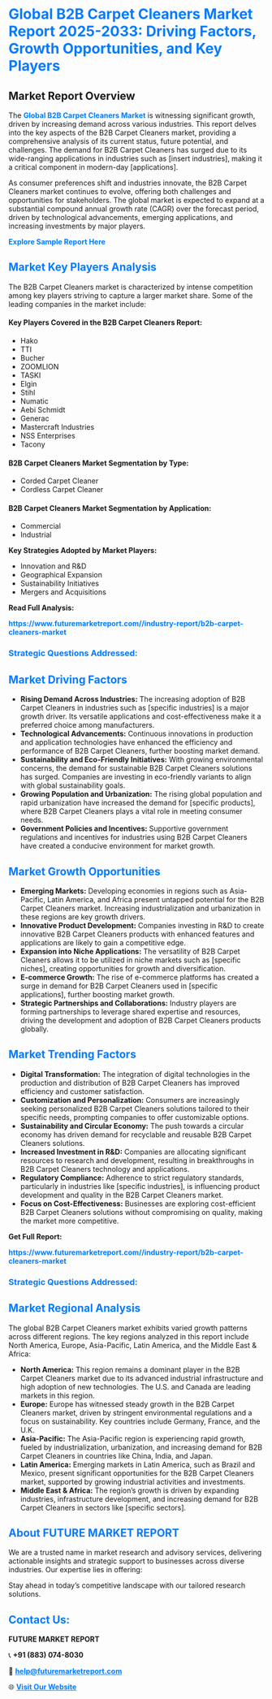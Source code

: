 <h1 style="color: #007BFF;">Global B2B Carpet Cleaners Market Report 2025-2033: Driving Factors, Growth Opportunities, and Key Players</h1>

<section id="overview">
<h2>Market Report Overview</h2>
<p>The <a href="https://www.futuremarketreport.com//industry-report/b2b-carpet-cleaners-market" style="color: #007BFF; text-decoration: none;"><strong>Global B2B Carpet Cleaners Market</strong></a> is witnessing significant growth, driven by increasing demand across various industries. This report delves into the key aspects of the B2B Carpet Cleaners market, providing a comprehensive analysis of its current status, future potential, and challenges. The demand for B2B Carpet Cleaners has surged due to its wide-ranging applications in industries such as [insert industries], making it a critical component in modern-day [applications].</p>
<p>As consumer preferences shift and industries innovate, the B2B Carpet Cleaners market continues to evolve, offering both challenges and opportunities for stakeholders. The global market is expected to expand at a substantial compound annual growth rate (CAGR) over the forecast period, driven by technological advancements, emerging applications, and increasing investments by major players.</p>
</section>

<section id="overview">
<p><a href="https://www.futuremarketreport.com//request-sample/reportId=62729" style="color: #007BFF; text-decoration: none;"><strong>Explore Sample Report Here</strong></a></p>
</section>

<section id="key-players">
<h2 style="color: #007BFF;">Market Key Players Analysis</h2>
<p>The B2B Carpet Cleaners market is characterized by intense competition among key players striving to capture a larger market share. Some of the leading companies in the market include:</p>
<h4>Key Players Covered in the B2B Carpet Cleaners Report:</h4>
<ul><li>Hako</li><li>TTI</li><li>Bucher</li><li>ZOOMLION</li><li>TASKI</li><li>Elgin</li><li>Stihl</li><li>Numatic</li><li>Aebi Schmidt</li><li>Generac</li><li>Mastercraft Industries</li><li>NSS Enterprises</li><li>Tacony</li></ul>
<h4>B2B Carpet Cleaners Market Segmentation by Type:</h4>
<ul><li>Corded Carpet Cleaner</li><li>Cordless Carpet Cleaner</li></ul>

<h4>B2B Carpet Cleaners Market Segmentation by Application:</h4>
<ul><li>Commercial</li><li>Industrial</li></ul>
<p><strong>Key Strategies Adopted by Market Players:</strong></p>
<ul>
<li>Innovation and R&D</li>
<li>Geographical Expansion</li>
<li>Sustainability Initiatives</li>
<li>Mergers and Acquisitions</li>
</ul>
</section>

<section>
<p><strong>Read Full Analysis: </strong></p><a href="https://www.futuremarketreport.com//industry-report/b2b-carpet-cleaners-market" style="color: #007BFF; text-decoration: none;"><strong>https://www.futuremarketreport.com//industry-report/b2b-carpet-cleaners-market</strong></a>
<h3 style="color: #007BFF;">Strategic Questions Addressed:</h3>
</section>

<section id="driving-factors">
<h2 style="color: #007BFF;">Market Driving Factors</h2>
<ul>
<li><strong>Rising Demand Across Industries:</strong> The increasing adoption of B2B Carpet Cleaners in industries such as [specific industries] is a major growth driver. Its versatile applications and cost-effectiveness make it a preferred choice among manufacturers.</li>
<li><strong>Technological Advancements:</strong> Continuous innovations in production and application technologies have enhanced the efficiency and performance of B2B Carpet Cleaners, further boosting market demand.</li>
<li><strong>Sustainability and Eco-Friendly Initiatives:</strong> With growing environmental concerns, the demand for sustainable B2B Carpet Cleaners solutions has surged. Companies are investing in eco-friendly variants to align with global sustainability goals.</li>
<li><strong>Growing Population and Urbanization:</strong> The rising global population and rapid urbanization have increased the demand for [specific products], where B2B Carpet Cleaners plays a vital role in meeting consumer needs.</li>
<li><strong>Government Policies and Incentives:</strong> Supportive government regulations and incentives for industries using B2B Carpet Cleaners have created a conducive environment for market growth.</li>
</ul>
</section>

<section id="growth-opportunities">
<h2 style="color: #007BFF;">Market Growth Opportunities</h2>
<ul>
<li><strong>Emerging Markets:</strong> Developing economies in regions such as Asia-Pacific, Latin America, and Africa present untapped potential for the B2B Carpet Cleaners market. Increasing industrialization and urbanization in these regions are key growth drivers.</li>
<li><strong>Innovative Product Development:</strong> Companies investing in R&D to create innovative B2B Carpet Cleaners products with enhanced features and applications are likely to gain a competitive edge.</li>
<li><strong>Expansion into Niche Applications:</strong> The versatility of B2B Carpet Cleaners allows it to be utilized in niche markets such as [specific niches], creating opportunities for growth and diversification.</li>
<li><strong>E-commerce Growth:</strong> The rise of e-commerce platforms has created a surge in demand for B2B Carpet Cleaners used in [specific applications], further boosting market growth.</li>
<li><strong>Strategic Partnerships and Collaborations:</strong> Industry players are forming partnerships to leverage shared expertise and resources, driving the development and adoption of B2B Carpet Cleaners products globally.</li>
</ul>
</section>

<section id="trending-factors">
<h2 style="color: #007BFF;">Market Trending Factors</h2>
<ul>
<li><strong>Digital Transformation:</strong> The integration of digital technologies in the production and distribution of B2B Carpet Cleaners has improved efficiency and customer satisfaction.</li>
<li><strong>Customization and Personalization:</strong> Consumers are increasingly seeking personalized B2B Carpet Cleaners solutions tailored to their specific needs, prompting companies to offer customizable options.</li>
<li><strong>Sustainability and Circular Economy:</strong> The push towards a circular economy has driven demand for recyclable and reusable B2B Carpet Cleaners solutions.</li>
<li><strong>Increased Investment in R&D:</strong> Companies are allocating significant resources to research and development, resulting in breakthroughs in B2B Carpet Cleaners technology and applications.</li>
<li><strong>Regulatory Compliance:</strong> Adherence to strict regulatory standards, particularly in industries like [specific industries], is influencing product development and quality in the B2B Carpet Cleaners market.</li>
<li><strong>Focus on Cost-Effectiveness:</strong> Businesses are exploring cost-efficient B2B Carpet Cleaners solutions without compromising on quality, making the market more competitive.</li>
</ul>
</section>

<section>
<p><strong>Get Full Report: </strong></p><a href="https://www.futuremarketreport.com//industry-report/b2b-carpet-cleaners-market" style="color: #007BFF; text-decoration: none;"><strong>https://www.futuremarketreport.com//industry-report/b2b-carpet-cleaners-market</strong></a>
<h3 style="color: #007BFF;">Strategic Questions Addressed:</h3>
</section>


<section id="regional-analysis">
<h2 style="color: #007BFF;">Market Regional Analysis</h2>
<p>The global B2B Carpet Cleaners market exhibits varied growth patterns across different regions. The key regions analyzed in this report include North America, Europe, Asia-Pacific, Latin America, and the Middle East & Africa:</p>
<ul>
<li><strong>North America:</strong> This region remains a dominant player in the B2B Carpet Cleaners market due to its advanced industrial infrastructure and high adoption of new technologies. The U.S. and Canada are leading markets in this region.</li>
<li><strong>Europe:</strong> Europe has witnessed steady growth in the B2B Carpet Cleaners market, driven by stringent environmental regulations and a focus on sustainability. Key countries include Germany, France, and the U.K.</li>
<li><strong>Asia-Pacific:</strong> The Asia-Pacific region is experiencing rapid growth, fueled by industrialization, urbanization, and increasing demand for B2B Carpet Cleaners in countries like China, India, and Japan.</li>
<li><strong>Latin America:</strong> Emerging markets in Latin America, such as Brazil and Mexico, present significant opportunities for the B2B Carpet Cleaners market, supported by growing industrial activities and investments.</li>
<li><strong>Middle East & Africa:</strong> The region’s growth is driven by expanding industries, infrastructure development, and increasing demand for B2B Carpet Cleaners in sectors like [specific sectors].</li>
</ul>
</section>

<footer>
<h2 style="color: #007BFF;">About FUTURE MARKET REPORT</h2>
<p>We are a trusted name in market research and advisory services, delivering actionable insights and strategic support to businesses across diverse industries. Our expertise lies in offering:</p>

<p>Stay ahead in today’s competitive landscape with our tailored research solutions.</p>

<h2 style="color: #007BFF;">Contact Us:</h2>
<p><strong>FUTURE MARKET REPORT</strong></p>
<p>📞 <strong>+91 (883) 074-8030</strong></p>
<p>📧 <strong><a href="mailto:help@futuremarketreport.com" style="color: #007BFF;">help@futuremarketreport.com</a></strong></p>
<p>🌐 <strong><a href="https://www.futuremarketreport.com/" style="color: #007BFF;">Visit Our Website</a></strong></p>
</footer>
